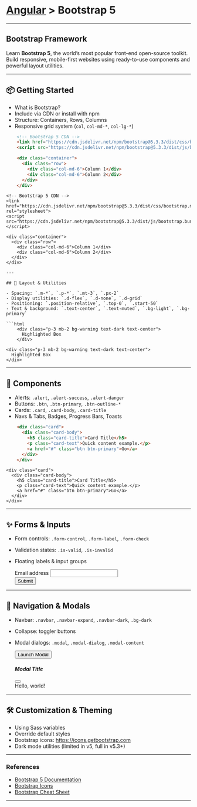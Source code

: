 # [Angular](../) > Bootstrap 5

---

## Bootstrap Framework

Learn **Bootstrap 5**, the world’s most popular front-end open-source toolkit. Build responsive, mobile-first websites using ready-to-use components and powerful layout utilities.

---

## 📦 Getting Started

- What is Bootstrap?
- Include via CDN or install with npm
- Structure: Containers, Rows, Columns
- Responsive grid system (`col`, `col-md-*`, `col-lg-*`)

```html
    <!-- Bootstrap 5 CDN -->
    <link href="https://cdn.jsdelivr.net/npm/bootstrap@5.3.3/dist/css/bootstrap.min.css" rel="stylesheet">
    <script src="https://cdn.jsdelivr.net/npm/bootstrap@5.3.3/dist/js/bootstrap.bundle.min.js"></script>

    <div class="container">
      <div class="row">
        <div class="col-md-6">Column 1</div>
        <div class="col-md-6">Column 2</div>
      </div>
    </div>
````
    <!-- Bootstrap 5 CDN -->
    <link href="https://cdn.jsdelivr.net/npm/bootstrap@5.3.3/dist/css/bootstrap.min.css" rel="stylesheet">
    <script src="https://cdn.jsdelivr.net/npm/bootstrap@5.3.3/dist/js/bootstrap.bundle.min.js"></script>

    <div class="container">
      <div class="row">
        <div class="col-md-6">Column 1</div>
        <div class="col-md-6">Column 2</div>
      </div>
    </div>
```
---

## 🎨 Layout & Utilities

- Spacing: `.m-*`, `.p-*`, `.mt-3`, `.px-2`
- Display utilities: `.d-flex`, `.d-none`, `.d-grid`
- Positioning: `.position-relative`, `.top-0`, `.start-50`
- Text & background: `.text-center`, `.text-muted`, `.bg-light`, `.bg-primary`

```html
    <div class="p-3 mb-2 bg-warning text-dark text-center">
      Highlighted Box
    </div>
```
    <div class="p-3 mb-2 bg-warning text-dark text-center">
      Highlighted Box
    </div>
---

## 🧩 Components

- Alerts: `.alert`, `.alert-success`, `.alert-danger`
- Buttons: `.btn`, `.btn-primary`, `.btn-outline-*`
- Cards: `.card`, `.card-body`, `.card-title`
- Navs & Tabs, Badges, Progress Bars, Toasts
````html
    <div class="card">
      <div class="card-body">
        <h5 class="card-title">Card Title</h5>
        <p class="card-text">Quick content example.</p>
        <a href="#" class="btn btn-primary">Go</a>
      </div>
    </div>
````
    <div class="card">
      <div class="card-body">
        <h5 class="card-title">Card Title</h5>
        <p class="card-text">Quick content example.</p>
        <a href="#" class="btn btn-primary">Go</a>
      </div>
    </div>

---

## ✨ Forms & Inputs

- Form controls: `.form-control`, `.form-label`, `.form-check`
- Validation states: `.is-valid`, `.is-invalid`
- Floating labels & input groups

    <form>
      <div class="mb-3">
        <label for="email" class="form-label">Email address</label>
        <input type="email" class="form-control" id="email">
      </div>
      <button type="submit" class="btn btn-success">Submit</button>
    </form>

---

## 🧭 Navigation & Modals

- Navbar: `.navbar`, `.navbar-expand`, `.navbar-dark`, `.bg-dark`
- Collapse: toggler buttons
- Modal dialogs: `.modal`, `.modal-dialog`, `.modal-content`

    <button class="btn btn-primary" data-bs-toggle="modal" data-bs-target="#exampleModal">
      Launch Modal
    </button>

    <div class="modal fade" id="exampleModal" tabindex="-1">
      <div class="modal-dialog">
        <div class="modal-content">
          <div class="modal-header">
            <h5 class="modal-title">Modal Title</h5>
            <button class="btn-close" data-bs-dismiss="modal"></button>
          </div>
          <div class="modal-body">Hello, world!</div>
        </div>
      </div>
    </div>

---

## 🛠️ Customization & Theming

- Using Sass variables
- Override default styles
- Bootstrap icons: https://icons.getbootstrap.com
- Dark mode utilities (limited in v5, full in v5.3+)

---

### References

- [Bootstrap 5 Documentation](https://getbootstrap.com/docs/5.3/)
- [Bootstrap Icons](https://icons.getbootstrap.com/)
- [Bootstrap Cheat Sheet](https://getbootstrap.com/docs/5.3/examples/)

---
